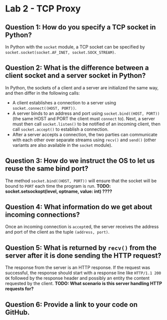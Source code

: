 # Lab 2 - TCP Proxy

## Question 1: How do you specify a TCP socket in Python?
In Python with the `socket` module, a TCP socket can be specified by `socket.socket(socket.AF_INET, socket.SOCK_STREAM)`.

## Question 2: What is the difference between a client socket and a server socket in Python?
In Python, the sockets of a client and a server are initialized the same way, and then differ in the following calls:
* A client establishes a connection to a server using `socket.connect((HOST, PORT))`.
* A server binds to an address and port using `socket.bind((HOST, PORT))` (the same HOST and PORT the client must `connect` to). Next, a server must then call `socket.listen()` to be notified of an incoming client, then call `socket.accept()` to establish a connection.
* After a server accepts a connection, the two parties can communicate with each other over separate streams using `recv()` and `send()` (other variants are also available in the `socket` module).

## Question 3: How do we instruct the OS to let us reuse the same bind port?
The method `socket.bind((HOST, PORT))` will ensure that the socket will be bound to `PORT` each time the program is run.
**TODO: socket.setsockopt(level, optname, value: int) ????**

## Question 4: What information do we get about incoming connections?
Once an incoming connection is `accept`ed, the server receives the address and port of the client as the tuple `(address, port)`.

## Question 5: What is returned by `recv()` from the server after it is done sending the HTTP request?
The response from the server is an HTTP response. If the request was successful, the response should start with a response line like `HTTP/1.1 200 OK` followed by the response header and possibly an entity the content requested by the client.
**TODO: What scenario is this server handling HTTP requests for?**

## Question 6: Provide a link to your code on GitHub.

